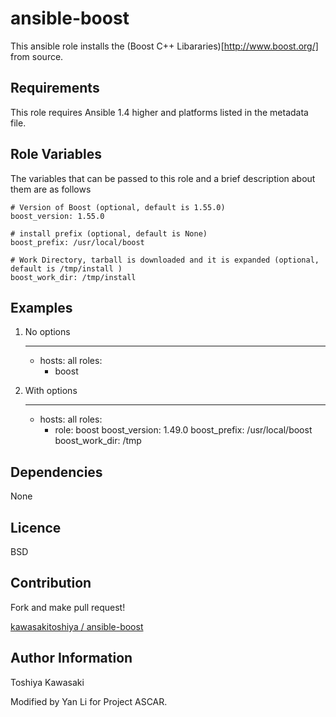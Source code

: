 # ansible-boost

This ansible role installs the (Boost C++ Libararies)[http://www.boost.org/] from source.

## Requirements

This role requires Ansible 1.4 higher and platforms listed in the metadata file.

## Role Variables

The variables that can be passed to this role and a brief description about them are as follows

    # Version of Boost (optional, default is 1.55.0)
    boost_version: 1.55.0

    # install prefix (optional, default is None)
    boost_prefix: /usr/local/boost

    # Work Directory, tarball is downloaded and it is expanded (optional, default is /tmp/install )
    boost_work_dir: /tmp/install

## Examples

1) No options

    ---
    - hosts: all
      roles:
        - boost

2) With options

    ---
    - hosts: all
      roles:
        - role: boost
          boost_version: 1.49.0
          boost_prefix: /usr/local/boost
          boost_work_dir: /tmp

## Dependencies

None

## Licence

BSD

## Contribution

Fork and make pull request!

[kawasakitoshiya / ansible-boost](https://github.com/kawasakitoshiya/ansible-boost)

## Author Information

Toshiya Kawasaki

Modified by Yan Li for Project ASCAR.